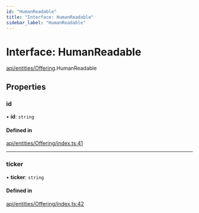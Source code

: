 ```yaml
---
id: "HumanReadable"
title: "Interface: HumanReadable"
sidebar_label: "HumanReadable"
---
```


# Interface: HumanReadable

[api/entities/Offering](../../../../../modules/API/Entities/Offering/Offering.md).HumanReadable

## Properties

### id

• **id**: `string`

#### Defined in

[api/entities/Offering/index.ts:41](https://github.com/PolymeshAssociation/polymesh-sdk/blob/15be87e8/src/api/entities/Offering/index.ts#L41)

___

### ticker

• **ticker**: `string`

#### Defined in

[api/entities/Offering/index.ts:42](https://github.com/PolymeshAssociation/polymesh-sdk/blob/15be87e8/src/api/entities/Offering/index.ts#L42)
